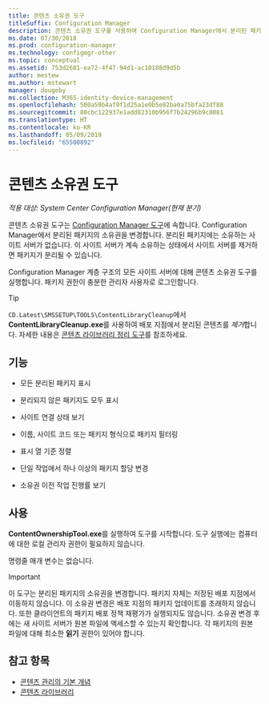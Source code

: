 ```yaml
---
title: 콘텐츠 소유권 도구
titleSuffix: Configuration Manager
description: 콘텐츠 소유권 도구를 사용하여 Configuration Manager에서 분리된 패키지의 소유권을 변경합니다.
ms.date: 07/30/2018
ms.prod: configuration-manager
ms.technology: configmgr-other
ms.topic: conceptual
ms.assetid: 753d2681-ea72-4f47-94d1-ac10188d9d5b
author: mestew
ms.author: mstewart
manager: dougeby
ms.collection: M365-identity-device-management
ms.openlocfilehash: 500a59b4af9f1d25a1e0b5e82ba0a75bfa23df88
ms.sourcegitcommit: 80cbc122937e1add82310b956f7b24296b9c8081
ms.translationtype: HT
ms.contentlocale: ko-KR
ms.lasthandoff: 05/09/2019
ms.locfileid: "65500892"
---
```

# <a name="content-ownership-tool"></a>콘텐츠 소유권 도구

*적용 대상: System Center Configuration Manager(현재 분기)*

콘텐츠 소유권 도구는 [Configuration Manager 도구](/sccm/core/support/tools)에 속합니다. Configuration Manager에서 분리된 패키지의 소유권을 변경합니다. 분리된 패키지에는 소유하는 사이트 서버가 없습니다. 이 사이트 서버가 계속 소유하는 상태에서 사이트 서버를 제거하면 패키지가 분리될 수 있습니다.

Configuration Manager 계층 구조의 모든 사이트 서버에 대해 콘텐츠 소유권 도구를 실행합니다. 패키지 권한이 충분한 관리자 사용자로 로그인합니다.  

> [!Tip]  
> `CD.Latest\SMSSETUP\TOOLS\ContentLibraryCleanup`에서 **ContentLibraryCleanup.exe**를 사용하여 배포 지점에서 분리된 콘텐츠를 *제거*합니다. 자세한 내용은 [콘텐츠 라이브러리 정리 도구](/sccm/core/plan-design/hierarchy/content-library-cleanup-tool)를 참조하세요.  



## <a name="features"></a>기능

- 모든 분리된 패키지 표시  

- 분리되지 않은 패키지도 모두 표시  

- 사이트 연결 상태 보기  

- 이름, 사이트 코드 또는 패키지 형식으로 패키지 필터링  

- 표시 열 기준 정렬  

- 단일 작업에서 하나 이상의 패키지 할당 변경  

- 소유권 이전 작업 진행률 보기  



## <a name="usage"></a>사용

**ContentOwnershipTool.exe**를 실행하여 도구를 시작합니다. 도구 실행에는 컴퓨터에 대한 로컬 관리자 권한이 필요하지 않습니다.

명령줄 매개 변수는 없습니다.

> [!Important]   
> 이 도구는 분리된 패키지의 소유권을 변경합니다. 패키지 자체는 저장된 배포 지점에서 이동하지 않습니다. 이 소유권 변경은 배포 지점의 패키지 업데이트를 초래하지 않습니다. 또한 클라이언트의 패키지 배포 정책 재평가가 실행되지도 않습니다. 소유권 변경 후에는 새 사이트 서버가 원본 파일에 액세스할 수 있는지 확인합니다. 각 패키지의 원본 파일에 대해 최소한 **읽기** 권한이 있어야 합니다. 



## <a name="see-also"></a>참고 항목

- [콘텐츠 관리의 기본 개념](/sccm/core/plan-design/hierarchy/fundamental-concepts-for-content-management)
- [콘텐츠 라이브러리](/sccm/core/plan-design/hierarchy/the-content-library)
